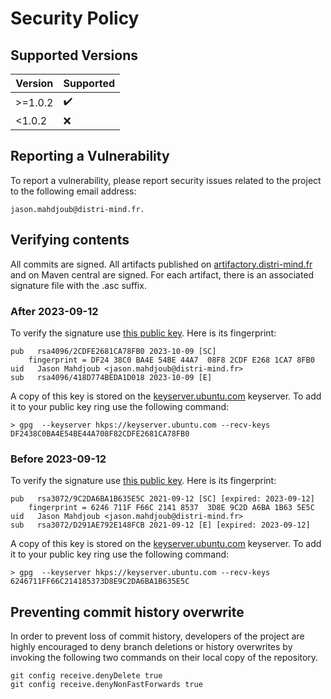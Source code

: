 # Security Policy

## Supported Versions

| Version | Supported          |
|---------| ------------------ |
| >=1.0.2 | :heavy_check_mark: |
| <1.0.2  | :x:                |

## Reporting a Vulnerability

To report a vulnerability, please report security issues related to the project to the
following email address:

    jason.mahdjoub@distri-mind.fr. 

## Verifying contents

All commits are signed. All artifacts published on [artifactory.distri-mind.fr](https://artifactory.distri-mind.fr) and on Maven central are signed. For
each artifact, there is an associated signature file with the .asc
suffix.

### After 2023-09-12

To verify the signature use [this public key](key-2023-10-09.pub). Here is its fingerprint:
```
pub   rsa4096/2CDFE2681CA78FB0 2023-10-09 [SC]
    fingerprint = DF24 38C0 BA4E 54BE 44A7  08F8 2CDF E268 1CA7 8FB0
uid   Jason Mahdjoub <jason.mahdjoub@distri-mind.fr>
sub   rsa4096/418D774BEDA1D018 2023-10-09 [E]
```

A copy of this key is stored on the
[keyserver.ubuntu.com](https://keyserver.ubuntu.com/) keyserver. To add it to
your public key ring use the following command:

```
> gpg  --keyserver hkps://keyserver.ubuntu.com --recv-keys DF2438C0BA4E54BE44A708F82CDFE2681CA78FB0
```
### Before 2023-09-12

To verify the signature use [this public key](key-2021-09-12.pub). Here is its fingerprint:
```
pub   rsa3072/9C2DA6BA1B635E5C 2021-09-12 [SC] [expired: 2023-09-12]
    fingerprint = 6246 711F F66C 2141 8537  3D8E 9C2D A6BA 1B63 5E5C
uid   Jason Mahdjoub <jason.mahdjoub@distri-mind.fr>
sub   rsa3072/D291AE792E148FCB 2021-09-12 [E] [expired: 2023-09-12]

```

A copy of this key is stored on the
[keyserver.ubuntu.com](https://keyserver.ubuntu.com/) keyserver. To add it to
your public key ring use the following command:

```
> gpg  --keyserver hkps://keyserver.ubuntu.com --recv-keys 6246711FF66C214185373D8E9C2DA6BA1B635E5C
```

## Preventing commit history overwrite

In order to prevent loss of commit history, developers of the project
are highly encouraged to deny branch deletions or history overwrites
by invoking the following two commands on their local copy of the
repository.


```
git config receive.denyDelete true
git config receive.denyNonFastForwards true
```